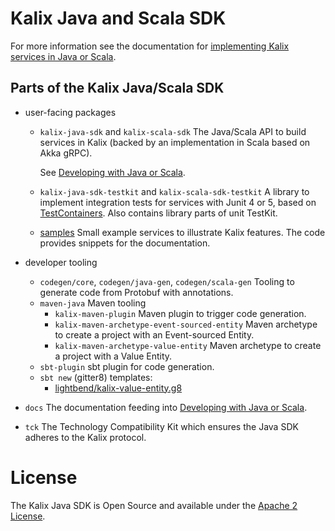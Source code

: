 # Kalix Java and Scala SDK

For more information see the documentation for [implementing Kalix services in Java or Scala](https://docs.kalix.io/java/index.html).

## Parts of the Kalix Java/Scala SDK

* user-facing packages
    * `kalix-java-sdk` and `kalix-scala-sdk` The Java/Scala API to build services in Kalix (backed by an implementation in Scala based on Akka gRPC).

      See [Developing with Java or Scala](https://docs.kalix.io/java/index.html).

    * `kalix-java-sdk-testkit` and `kalix-scala-sdk-testkit` A library to implement integration tests for services with Junit 4 or 5, based on [TestContainers](https://www.testcontainers.org/). Also contains library parts of unit TestKit.

    * [samples](samples/) Small example services to illustrate Kalix features. The code provides snippets for the documentation.

* developer tooling
   * `codegen/core`, `codegen/java-gen`, `codegen/scala-gen` Tooling to generate code from Protobuf with annotations.
   * `maven-java` Maven tooling
     * `kalix-maven-plugin` Maven plugin to trigger code generation.
     * `kalix-maven-archetype-event-sourced-entity` Maven archetype to create a project with an Event-sourced Entity.
     * `kalix-maven-archetype-value-entity` Maven archetype to create a project with a Value Entity.
   * `sbt-plugin` sbt plugin for code generation.
   * `sbt new` (gitter8) templates:
     * [lightbend/kalix-value-entity.g8](https://github.com/lightbend/kalix-value-entity.g8) 

* `docs` The documentation feeding into [Developing with Java or Scala](https://docs.kalix.io/java/index.html).

* `tck` The Technology Compatibility Kit which ensures the Java SDK adheres to the Kalix protocol.

# License

The Kalix Java SDK is Open Source and available under the [Apache 2 License](LICENSE).
